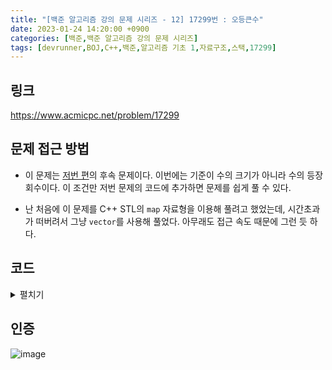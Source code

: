 ```yaml
---
title: "[백준 알고리즘 강의 문제 시리즈 - 12] 17299번 : 오등큰수"
date: 2023-01-24 14:20:00 +0900
categories: [백준,백준 알고리즘 강의 문제 시리즈]
tags: [devrunner,BOJ,C++,백준,알고리즘 기초 1,자료구조,스택,17299]
---
```


링크
---
<https://www.acmicpc.net/problem/17299>


문제 접근 방법
---
* 이 문제는 [저번 편](https://baejw0111.github.io/posts/BOJ-series-11-17298/)의 후속 문제이다.
이번에는 기준이 수의 크기가 아니라 수의 등장 회수이다.
이 조건만 저번 문제의 코드에 추가하면 문제를 쉽게 풀 수 있다.

* 난 처음에 이 문제를 C++ STL의 `map` 자료형을 이용해 풀려고 했었는데, 시간초과가 떠버려서 그냥 `vector`를 사용해 풀었다. 아무래도 접근 속도 때문에 그런 듯 하다.

코드
---
<details>
<summary>펼치기</summary>
<div markdown="1">

```cpp
#include <bits/stdc++.h>
using namespace std;

int n;

/*
seq: 수열 A를 저장할 스택
stk: 오등큰수를 알아낼 때 사용할 스택
ans: 수열 A의 각 수의 오등큰수를 저장할 스택
*/
stack<int> seq, stk, ans;

// cnt: 각 수의 등장 횟수를 저장할 벡터
vector<int> cnt;

int main()
{
    ios_base::sync_with_stdio(false);
    cin.tie(NULL);
    cout.tie(NULL);

    cin >> n;

    // 수열의 최대값을 저장하기 위한 변수
    int m = 0;

    for (int i = 0; i < n; i++)
    {
        int tmp;
        cin >> tmp;

        seq.push(tmp);
        m = max(m, tmp);
        // 최대값+1의 크기로 cnt의 인덱스 범위 늘리기
        cnt.resize(m + 1);
        cnt[tmp] += 1;
    }

    /*
    오등큰수가 무조건 없는 수열의 마지막 수를 고려해
    코드 작성에 용이하도록 -1을 push
    */
    stk.push(-1);

    // 수열 A를 거꾸로 읽어나간다.
    while (!seq.empty())
    {
        /*
        현재 스캔 중인 수보다 stk의 가장 위에 있는 수(top)가 더 크면 pop
        top이 -1일 시 중단
        */
        while (stk.top() > 0 && cnt[stk.top()] <= cnt[seq.top()])
        {
            stk.pop();
        }

        // 위 과정이 끝났을 때의 stk의 top을 오등큰수로 저장
        ans.push(stk.top());

        // 현재 스캔 중인 수를 스택에 저장
        stk.push(seq.top());

        // 다음 수 스캔
        seq.pop();
    }

    while (!ans.empty())
    {
        cout << ans.top() << ' ';
        ans.pop();
    }

    return 0;
}
```

</div>
</details>

인증
---
![image](https://user-images.githubusercontent.com/87963766/214217700-ba7fa8e0-585a-4de7-96a5-df034b6605f4.png)